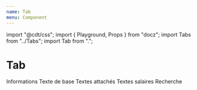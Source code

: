 ```yaml
---
name: Tab
menu: Component
---
```

import "@cdt/css";
import { Playground, Props } from "docz";
import Tabs from "../Tabs";
import Tab from ".";

# Tab

<Playground>
  <Tabs>
    <Tab>Informations</Tab>
    <Tab active={true}>Texte de base</Tab>
    <Tab>Textes attachés</Tab>
    <Tab>Textes salaires</Tab>
    <Tab>Recherche</Tab>
  </Tabs>
</Playground>

<Props of={Tab} />
